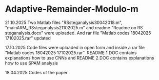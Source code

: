 # Adaptive-Remainder-Modulo-m
21.10.2025 Two Matlab files "RSsteganalysis30042018.m", "mainARM_RSsteganalysis21102025.m" and readme "Readme on RS steganalysis.docx" were uploaded. And rar file "Matlab codes 18042025 17102025.rar" updated

17.10.2025 Code files were uploaded in open form and inside a rar file "Matlab codes 18042025 17102025.rar".
README 1.DOC contains explanations how to use CNNs and README 2.DOC contains explanations how to use SPAM analysis

18.04.2025 Codes of the paper
